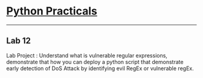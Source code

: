 # [Python Practicals](../../../)


---

## Lab 12


Lab Project : Understand what is vulnerable regular expressions, demonstrate 
that how you can deploy a python script that demonstrate early detection of DoS Attack
 by identifying evil RegEx or vulnerable regEx.


